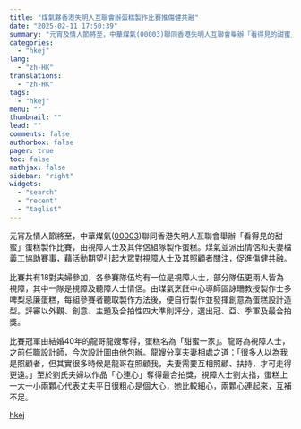 ```yaml
---
title: "煤氣夥香港失明人互聯會辦蛋糕製作比賽推傷健共融"
date: "2025-02-11 17:50:39"
summary: "元宵及情人節將至，中華煤氣(00003)聯同香港失明人互聯會舉辦「看得見的甜蜜」蛋糕製作比賽，由視障..."
categories:
  - "hkej"
lang:
  - "zh-HK"
translations:
  - "zh-HK"
tags:
  - "hkej"
menu: ""
thumbnail: ""
lead: ""
comments: false
authorbox: false
pager: true
toc: false
mathjax: false
sidebar: "right"
widgets:
  - "search"
  - "recent"
  - "taglist"
---
```


元宵及情人節將至，中華煤氣([00003](https://stock360.hkej.com/quotePlus/00003))聯同香港失明人互聯會舉辦「看得見的甜蜜」蛋糕製作比賽，由視障人士及其伴侶組隊製作蛋糕。煤氣並派出情侶和夫妻檔義工協助賽事，藉活動期望引起大眾對視障人士及其照顧者關注，促進傷健共融。

比賽共有18對夫婦參加，各參賽隊伍均有一位是視障人士，部分隊伍更兩人皆為視障，其中一隊是視障及聽障人士情侶。由煤氣烹飪中心導師區詠珊教授製作士多啤梨忌廉蛋糕，每組參賽者聽取製作方法後，便自行製作並發揮創意為蛋糕設計造型。評審以外觀、創意、主題及合拍性四大準則評分，選出冠、亞、季軍及最合拍獎。

比賽冠軍由結婚40年的龍哥龍嫂奪得，蛋糕名為「甜蜜一家」。龍哥為視障人士，之前任職設計師，今次設計圖由他包辦。龍嫂分享夫妻相處之道：「很多人以為我是照顧者，但其實很多時候是龍哥在照顧我，夫妻需要互相照顧、扶持，才可走得更遠。」至於劉氏夫婦以作品「心連心」奪得最合拍獎，視障人士劉太指，蛋糕上一大一小兩顆心代表丈夫平日很粗心是個大心，她比較細心，兩顆心連起來，互補不足。

[hkej](https://www2.hkej.com/instantnews/current/article/3997261/%E7%85%A4%E6%B0%A3%E5%A4%A5%E9%A6%99%E6%B8%AF%E5%A4%B1%E6%98%8E%E4%BA%BA%E4%BA%92%E8%81%AF%E6%9C%83%E8%BE%A6%E8%9B%8B%E7%B3%95%E8%A3%BD%E4%BD%9C%E6%AF%94%E8%B3%BD%E6%8E%A8%E5%82%B7%E5%81%A5%E5%85%B1%E8%9E%8D)
